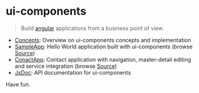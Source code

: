# ui-components

> Build [angular](http://angularjs.org) applications from a business point of view.

* [Concepts](https://github.com/generia/ui-components/blob/master/ui-components.md): Overview on ui-components concepts and implementation
* [SampleApp](http://www.generia.de/ui-components/apps/sampleapp/SampleApp.html): Hello World application built with ui-components (browse [Source](https://github.com/generia/ui-components/tree/master/apps/sampleapp))
* [ConactApp](http://www.generia.de/ui-components/apps/contactapp/ContactApp.html): Contact application with navigation, master-detail editing and service integration (browse [Source](https://github.com/generia/ui-components/tree/master/apps/contactapp))
* [JsDoc](http://www.generia.de/ui-components/doc/module-ui.html):  API documentation for ui-components

Have fun.
